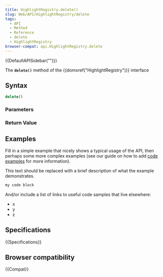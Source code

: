 ```yaml
---
title: HighlightRegistry.delete()
slug: Web/API/HighlightRegistry/delete
tags:
  - API
  - Method
  - Reference
  - delete
  - HighlightRegistry
browser-compat: api.HighlightRegistry.delete
---
```

{{DefaultAPISidebar("")}}

The **`delete()`** method of the {{domxref("HighlightRegistry")}} interface 

## Syntax

```js
delete()
```

### Parameters



### Return Value



## Examples

Fill in a simple example that nicely shows a typical usage of the API, then perhaps some more complex examples (see our guide on how to add [code examples](/en-US/docs/MDN/Contribute/Structures/Code_examples) for more information).

This text should be replaced with a brief description of what the example demonstrates.

```js
my code block
```

And/or include a list of links to useful code samples that live elsewhere:

*   x
*   y
*   z

## Specifications

{{Specifications}}

## Browser compatibility

{{Compat}}

